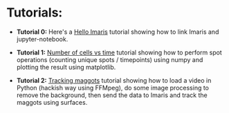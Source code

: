 # Tutorials:
* **Tutorial 0:** Here's a [Hello Imaris](https://github.com/zindy/Imaris/blob/master/tutorials/hello_imaris.ipynb) tutorial showing how to link Imaris and jupyter-notebook.

* **Tutorial 1:** [Number of cells vs time](https://github.com/zindy/Imaris/blob/master/tutorials/ncells_vs_time.ipynb) tutorial showing how to perform spot operations (counting unique spots / timepoints) using numpy and plotting the result using matplotlib.

* **Tutorial 2:** [Tracking maggots](https://github.com/zindy/Imaris/blob/master/tutorials/tracking_maggots.ipynb) tutorial showing how to load a video in Python (hackish way using FFMpeg), do some image processing to remove the background, then send the data to Imaris and track the maggots using surfaces.
